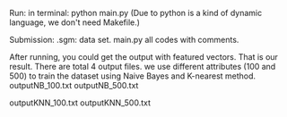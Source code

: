 Run:
in terminal: 
python main.py
(Due to python is a kind of dynamic language, we don't need Makefile.)

Submission: 
.sgm: data set.
main.py all codes with comments.

After running, you could get the output with featured vectors. That is our result.
There are total 4 output files. 
we use different attributes (100 and 500) to train the dataset using Naive Bayes and K-nearest method.
outputNB_100.txt
outputNB_500.txt

outputKNN_100.txt
outputKNN_500.txt